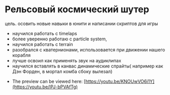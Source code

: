 # Рельсовый космический шутер

цель. осовить новые навыки в юнити и написании скриптов для игры

- научился работать с timelaps
- более уверенно работаю с particle system,
- научился работать с terrain
- разобрался с кватернионами, использовается при движении нашего корабля
- лучше освоил как применять звук на аудиклипах
- научился вставлять в канвас динамические спрайты( например как Дэн Форден, в мортал комба сбоку вылезал)




* The preview can be viewed here: [https://youtu.be/KNOUwVO6i1Y](https://youtu.be/lPJ-bPVAfTg)
